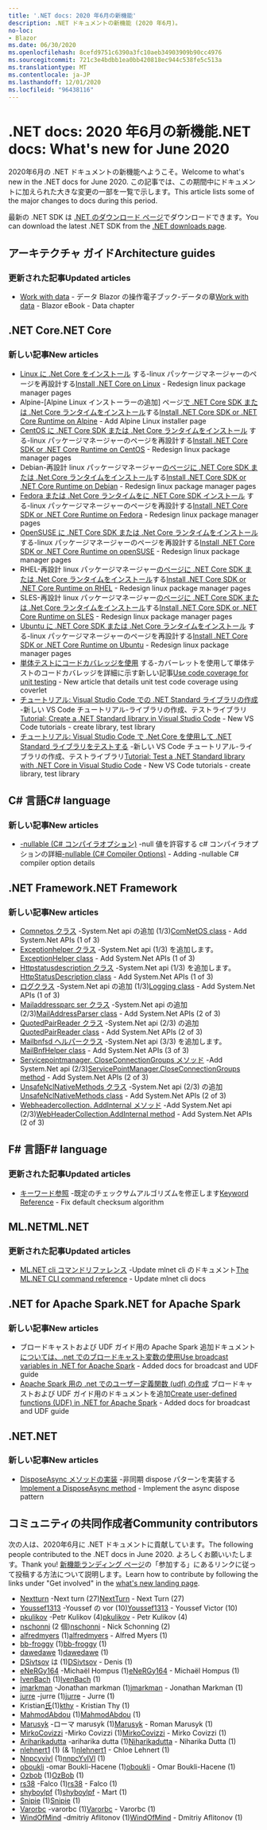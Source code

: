 ```yaml
---
title: '.NET docs: 2020 年6月の新機能'
description: .NET ドキュメントの新機能 (2020 年6月)。
no-loc:
- Blazor
ms.date: 06/30/2020
ms.openlocfilehash: 8cefd9751c6390a3fc10aeb34903909b90cc4976
ms.sourcegitcommit: 721c3e4bdbb1ea0bb420818ec944c538fe5c513a
ms.translationtype: MT
ms.contentlocale: ja-JP
ms.lasthandoff: 12/01/2020
ms.locfileid: "96438116"
---
```

# <a name="net-docs-whats-new-for-june-2020"></a><span data-ttu-id="8b55b-103">.NET docs: 2020 年6月の新機能</span><span class="sxs-lookup"><span data-stu-id="8b55b-103">.NET docs: What's new for June 2020</span></span>

<span data-ttu-id="8b55b-104">2020年6月の .NET ドキュメントの新機能へようこそ。</span><span class="sxs-lookup"><span data-stu-id="8b55b-104">Welcome to what's new in the .NET docs for June 2020.</span></span> <span data-ttu-id="8b55b-105">この記事では、この期間中にドキュメントに加えられた大きな変更の一部を一覧で示します。</span><span class="sxs-lookup"><span data-stu-id="8b55b-105">This article lists some of the major changes to docs during this period.</span></span>

<span data-ttu-id="8b55b-106">最新の .NET SDK は [.NET のダウンロード ページ](https://dotnet.microsoft.com/download)でダウンロードできます。</span><span class="sxs-lookup"><span data-stu-id="8b55b-106">You can download the latest .NET SDK from the [.NET downloads page](https://dotnet.microsoft.com/download).</span></span>

## <a name="architecture-guides"></a><span data-ttu-id="8b55b-107">アーキテクチャ ガイド</span><span class="sxs-lookup"><span data-stu-id="8b55b-107">Architecture guides</span></span>

### <a name="updated-articles"></a><span data-ttu-id="8b55b-108">更新された記事</span><span class="sxs-lookup"><span data-stu-id="8b55b-108">Updated articles</span></span>

- <span data-ttu-id="8b55b-109">[Work with data](../architecture/blazor-for-web-forms-developers/data.md)  -  データ Blazor の操作電子ブック-データの章</span><span class="sxs-lookup"><span data-stu-id="8b55b-109">[Work with data](../architecture/blazor-for-web-forms-developers/data.md) - Blazor eBook - Data chapter</span></span>

## <a name="net-core"></a><span data-ttu-id="8b55b-110">.NET Core</span><span class="sxs-lookup"><span data-stu-id="8b55b-110">.NET Core</span></span>

### <a name="new-articles"></a><span data-ttu-id="8b55b-111">新しい記事</span><span class="sxs-lookup"><span data-stu-id="8b55b-111">New articles</span></span>

- <span data-ttu-id="8b55b-112">[Linux に .Net Core をインストール](../core/install/linux.md) する-linux パッケージマネージャーのページを再設計する</span><span class="sxs-lookup"><span data-stu-id="8b55b-112">[Install .NET Core on Linux](../core/install/linux.md) - Redesign linux package manager pages</span></span>
- <span data-ttu-id="8b55b-113">Alpine-[Alpine Linux インストーラーの追加] ページ[で .NET Core SDK または .Net Core ランタイムをインストール](../core/install/linux-alpine.md)する</span><span class="sxs-lookup"><span data-stu-id="8b55b-113">[Install .NET Core SDK or .NET Core Runtime on Alpine](../core/install/linux-alpine.md) - Add Alpine Linux installer page</span></span>
- <span data-ttu-id="8b55b-114">[CentOS に .NET Core SDK または .Net Core ランタイムをインストール](../core/install/linux-centos.md) する-linux パッケージマネージャーのページを再設計する</span><span class="sxs-lookup"><span data-stu-id="8b55b-114">[Install .NET Core SDK or .NET Core Runtime on CentOS](../core/install/linux-centos.md) - Redesign linux package manager pages</span></span>
- <span data-ttu-id="8b55b-115">Debian-再設計 linux パッケージマネージャー[のページに .NET Core SDK または .Net Core ランタイムをインストール](../core/install/linux-debian.md)する</span><span class="sxs-lookup"><span data-stu-id="8b55b-115">[Install .NET Core SDK or .NET Core Runtime on Debian](../core/install/linux-debian.md) - Redesign linux package manager pages</span></span>
- <span data-ttu-id="8b55b-116">[Fedora または .Net Core ランタイムをに .NET Core SDK インストール](../core/install/linux-fedora.md) する-linux パッケージマネージャーのページを再設計する</span><span class="sxs-lookup"><span data-stu-id="8b55b-116">[Install .NET Core SDK or .NET Core Runtime on Fedora](../core/install/linux-fedora.md) - Redesign linux package manager pages</span></span>
- <span data-ttu-id="8b55b-117">[OpenSUSE に .NET Core SDK または .Net Core ランタイムをインストール](../core/install/linux-opensuse.md) する-linux パッケージマネージャーのページを再設計する</span><span class="sxs-lookup"><span data-stu-id="8b55b-117">[Install .NET Core SDK or .NET Core Runtime on openSUSE](../core/install/linux-opensuse.md) - Redesign linux package manager pages</span></span>
- <span data-ttu-id="8b55b-118">RHEL-再設計 linux パッケージマネージャー[のページに .NET Core SDK または .Net Core ランタイムをインストール](../core/install/linux-rhel.md)する</span><span class="sxs-lookup"><span data-stu-id="8b55b-118">[Install .NET Core SDK or .NET Core Runtime on RHEL](../core/install/linux-rhel.md) - Redesign linux package manager pages</span></span>
- <span data-ttu-id="8b55b-119">SLES-再設計 linux パッケージマネージャー[のページに .NET Core SDK または .Net Core ランタイムをインストール](../core/install/linux-sles.md)する</span><span class="sxs-lookup"><span data-stu-id="8b55b-119">[Install .NET Core SDK or .NET Core Runtime on SLES](../core/install/linux-sles.md) - Redesign linux package manager pages</span></span>
- <span data-ttu-id="8b55b-120">[Ubuntu に .NET Core SDK または .Net Core ランタイムをインストール](../core/install/linux-ubuntu.md) する-linux パッケージマネージャーのページを再設計する</span><span class="sxs-lookup"><span data-stu-id="8b55b-120">[Install .NET Core SDK or .NET Core Runtime on Ubuntu](../core/install/linux-ubuntu.md) - Redesign linux package manager pages</span></span>
- <span data-ttu-id="8b55b-121">[単体テストにコードカバレッジを使用](../core/testing/unit-testing-code-coverage.md) する-カバーレットを使用して単体テストのコードカバレッジを詳細に示す新しい記事</span><span class="sxs-lookup"><span data-stu-id="8b55b-121">[Use code coverage for unit testing](../core/testing/unit-testing-code-coverage.md) - New article that details unit test code coverage using coverlet</span></span>
- <span data-ttu-id="8b55b-122">[チュートリアル: Visual Studio Code での .NET Standard ライブラリの作成](../core/tutorials/library-with-visual-studio-code.md) -新しい VS Code チュートリアル-ライブラリの作成、テストライブラリ</span><span class="sxs-lookup"><span data-stu-id="8b55b-122">[Tutorial: Create a .NET Standard library in Visual Studio Code](../core/tutorials/library-with-visual-studio-code.md) - New VS Code tutorials - create library, test library</span></span>
- <span data-ttu-id="8b55b-123">[チュートリアル: Visual Studio Code で .Net Core を使用して .NET Standard ライブラリをテストする](../core/tutorials/testing-library-with-visual-studio-code.md) -新しい VS Code チュートリアル-ライブラリの作成、テストライブラリ</span><span class="sxs-lookup"><span data-stu-id="8b55b-123">[Tutorial: Test a .NET Standard library with .NET Core in Visual Studio Code](../core/tutorials/testing-library-with-visual-studio-code.md) - New VS Code tutorials - create library, test library</span></span>

## <a name="c-language"></a><span data-ttu-id="8b55b-124">C# 言語</span><span class="sxs-lookup"><span data-stu-id="8b55b-124">C# language</span></span>

### <a name="new-articles"></a><span data-ttu-id="8b55b-125">新しい記事</span><span class="sxs-lookup"><span data-stu-id="8b55b-125">New articles</span></span>

- <span data-ttu-id="8b55b-126">[-nullable (C# コンパイラオプション)](../csharp/language-reference/compiler-options/nullable-compiler-option.md) -null 値を許容する c# コンパイラオプションの詳細</span><span class="sxs-lookup"><span data-stu-id="8b55b-126">[-nullable (C# Compiler Options)](../csharp/language-reference/compiler-options/nullable-compiler-option.md) - Adding -nullable C# compiler option details</span></span>

## <a name="net-framework"></a><span data-ttu-id="8b55b-127">.NET Framework</span><span class="sxs-lookup"><span data-stu-id="8b55b-127">.NET Framework</span></span>

### <a name="new-articles"></a><span data-ttu-id="8b55b-128">新しい記事</span><span class="sxs-lookup"><span data-stu-id="8b55b-128">New articles</span></span>

- <span data-ttu-id="8b55b-129">[Comnetos クラス](../framework/additional-apis/system.net.comnetos.md) -System.Net api の追加 (1/3)</span><span class="sxs-lookup"><span data-stu-id="8b55b-129">[ComNetOS class](../framework/additional-apis/system.net.comnetos.md) - Add System.Net APIs (1 of 3)</span></span>
- <span data-ttu-id="8b55b-130">[Exceptionhelper クラス](../framework/additional-apis/system.net.exceptionhelper.md) -System.Net api (1/3) を追加します。</span><span class="sxs-lookup"><span data-stu-id="8b55b-130">[ExceptionHelper class](../framework/additional-apis/system.net.exceptionhelper.md) - Add System.Net APIs (1 of 3)</span></span>
- <span data-ttu-id="8b55b-131">[Httpstatusdescription クラス](../framework/additional-apis/system.net.httpstatusdescription.md) -System.Net api (1/3) を追加します。</span><span class="sxs-lookup"><span data-stu-id="8b55b-131">[HttpStatusDescription class](../framework/additional-apis/system.net.httpstatusdescription.md) - Add System.Net APIs (1 of 3)</span></span>
- <span data-ttu-id="8b55b-132">[ログクラス](../framework/additional-apis/system.net.logging.md) -System.Net api の追加 (1/3)</span><span class="sxs-lookup"><span data-stu-id="8b55b-132">[Logging class](../framework/additional-apis/system.net.logging.md) - Add System.Net APIs (1 of 3)</span></span>
- <span data-ttu-id="8b55b-133">[Mailaddressparc ser クラス](../framework/additional-apis/system.net.mail.mailaddressparser.md) -System.Net api の追加 (2/3)</span><span class="sxs-lookup"><span data-stu-id="8b55b-133">[MailAddressParser class](../framework/additional-apis/system.net.mail.mailaddressparser.md) - Add System.Net APIs (2 of 3)</span></span>
- <span data-ttu-id="8b55b-134">[QuotedPairReader クラス](../framework/additional-apis/system.net.mail.quotedpairreader.md) -System.Net api (2/3) の追加</span><span class="sxs-lookup"><span data-stu-id="8b55b-134">[QuotedPairReader class](../framework/additional-apis/system.net.mail.quotedpairreader.md) - Add System.Net APIs (2 of 3)</span></span>
- <span data-ttu-id="8b55b-135">[Mailbnfsd ヘルパークラス](../framework/additional-apis/system.net.mime.mailbnfhelper.md) -System.Net api (3/3) を追加します。</span><span class="sxs-lookup"><span data-stu-id="8b55b-135">[MailBnfHelper class](../framework/additional-apis/system.net.mime.mailbnfhelper.md) - Add System.Net APIs (3 of 3)</span></span>
- <span data-ttu-id="8b55b-136">[Servicepointmanager. CloseConnectionGroups メソッド](../framework/additional-apis/system.net.servicepointmanager.closeconnectiongroups.md) -Add System.Net api (2/3)</span><span class="sxs-lookup"><span data-stu-id="8b55b-136">[ServicePointManager.CloseConnectionGroups method](../framework/additional-apis/system.net.servicepointmanager.closeconnectiongroups.md) - Add System.Net APIs (2 of 3)</span></span>
- <span data-ttu-id="8b55b-137">[UnsafeNclNativeMethods クラス](../framework/additional-apis/system.net.unsafenclnativemethods.md) -System.Net api (2/3) の追加</span><span class="sxs-lookup"><span data-stu-id="8b55b-137">[UnsafeNclNativeMethods class](../framework/additional-apis/system.net.unsafenclnativemethods.md) - Add System.Net APIs (2 of 3)</span></span>
- <span data-ttu-id="8b55b-138">[Webheadercollection. AddInternal メソッド](../framework/additional-apis/system.net.webheadercollection.addinternal.md) -Add System.Net api (2/3)</span><span class="sxs-lookup"><span data-stu-id="8b55b-138">[WebHeaderCollection.AddInternal method](../framework/additional-apis/system.net.webheadercollection.addinternal.md) - Add System.Net APIs (2 of 3)</span></span>

## <a name="f-language"></a><span data-ttu-id="8b55b-139">F# 言語</span><span class="sxs-lookup"><span data-stu-id="8b55b-139">F# language</span></span>

### <a name="updated-articles"></a><span data-ttu-id="8b55b-140">更新された記事</span><span class="sxs-lookup"><span data-stu-id="8b55b-140">Updated articles</span></span>

- <span data-ttu-id="8b55b-141">[キーワード参照](../fsharp/language-reference/keyword-reference.md) -既定のチェックサムアルゴリズムを修正します</span><span class="sxs-lookup"><span data-stu-id="8b55b-141">[Keyword Reference](../fsharp/language-reference/keyword-reference.md) - Fix default checksum algorithm</span></span>

## <a name="mlnet"></a><span data-ttu-id="8b55b-142">ML.NET</span><span class="sxs-lookup"><span data-stu-id="8b55b-142">ML.NET</span></span>

### <a name="updated-articles"></a><span data-ttu-id="8b55b-143">更新された記事</span><span class="sxs-lookup"><span data-stu-id="8b55b-143">Updated articles</span></span>

- <span data-ttu-id="8b55b-144">[ML.NET cli コマンドリファレンス](../machine-learning/reference/ml-net-cli-reference.md) -Update mlnet cli のドキュメント</span><span class="sxs-lookup"><span data-stu-id="8b55b-144">[The ML.NET CLI command reference](../machine-learning/reference/ml-net-cli-reference.md) - Update mlnet cli docs</span></span>

## <a name="net-for-apache-spark"></a><span data-ttu-id="8b55b-145">.NET for Apache Spark</span><span class="sxs-lookup"><span data-stu-id="8b55b-145">.NET for Apache Spark</span></span>

### <a name="new-articles"></a><span data-ttu-id="8b55b-146">新しい記事</span><span class="sxs-lookup"><span data-stu-id="8b55b-146">New articles</span></span>

- <span data-ttu-id="8b55b-147">ブロードキャストおよび UDF ガイド用の Apache Spark 追加ドキュメント[については、.net でのブロードキャスト変数の使用](../spark/how-to-guides/broadcast-guide.md)</span><span class="sxs-lookup"><span data-stu-id="8b55b-147">[Use broadcast variables in .NET for Apache Spark](../spark/how-to-guides/broadcast-guide.md) - Added docs for broadcast and UDF guide</span></span>
- <span data-ttu-id="8b55b-148">[Apache Spark 用の .net でのユーザー定義関数 (udf) の作成](../spark/how-to-guides/udf-guide.md) ブロードキャストおよび UDF ガイド用のドキュメントを追加</span><span class="sxs-lookup"><span data-stu-id="8b55b-148">[Create user-defined functions (UDF) in .NET for Apache Spark](../spark/how-to-guides/udf-guide.md) - Added docs for broadcast and UDF guide</span></span>

## <a name="net"></a><span data-ttu-id="8b55b-149">.NET</span><span class="sxs-lookup"><span data-stu-id="8b55b-149">.NET</span></span>

### <a name="new-articles"></a><span data-ttu-id="8b55b-150">新しい記事</span><span class="sxs-lookup"><span data-stu-id="8b55b-150">New articles</span></span>

- <span data-ttu-id="8b55b-151">[DisposeAsync メソッドの実装](../standard/garbage-collection/implementing-disposeasync.md) -非同期 dispose パターンを実装する</span><span class="sxs-lookup"><span data-stu-id="8b55b-151">[Implement a DisposeAsync method](../standard/garbage-collection/implementing-disposeasync.md) - Implement the async dispose pattern</span></span>

## <a name="community-contributors"></a><span data-ttu-id="8b55b-152">コミュニティの共同作成者</span><span class="sxs-lookup"><span data-stu-id="8b55b-152">Community contributors</span></span>

<span data-ttu-id="8b55b-153">次の人は、2020年6月に .NET ドキュメントに貢献しています。</span><span class="sxs-lookup"><span data-stu-id="8b55b-153">The following people contributed to the .NET docs in June 2020.</span></span> <span data-ttu-id="8b55b-154">よろしくお願いいたします。</span><span class="sxs-lookup"><span data-stu-id="8b55b-154">Thank you!</span></span> <span data-ttu-id="8b55b-155">[新機能ランディング ページ](index.yml)の「参加する」にあるリンクに従って投稿する方法について説明します。</span><span class="sxs-lookup"><span data-stu-id="8b55b-155">Learn how to contribute by following the links under "Get involved" in the [what's new landing page](index.yml).</span></span>

- <span data-ttu-id="8b55b-156">[Nextturn](https://github.com/NextTurn) -Next turn (27)</span><span class="sxs-lookup"><span data-stu-id="8b55b-156">[NextTurn](https://github.com/NextTurn) - Next Turn (27)</span></span>
- <span data-ttu-id="8b55b-157">[Youssef1313](https://github.com/Youssef1313) -Youssef の vor (10)</span><span class="sxs-lookup"><span data-stu-id="8b55b-157">[Youssef1313](https://github.com/Youssef1313) - Youssef Victor (10)</span></span>
- <span data-ttu-id="8b55b-158">[pkulikov](https://github.com/pkulikov) -Petr Kulikov (4)</span><span class="sxs-lookup"><span data-stu-id="8b55b-158">[pkulikov](https://github.com/pkulikov) - Petr Kulikov (4)</span></span>
- <span data-ttu-id="8b55b-159">[nschonni](https://github.com/nschonni) (2 個)</span><span class="sxs-lookup"><span data-stu-id="8b55b-159">[nschonni](https://github.com/nschonni) - Nick Schonning (2)</span></span>
- <span data-ttu-id="8b55b-160">[alfredmyers](https://github.com/alfredmyers) (1)</span><span class="sxs-lookup"><span data-stu-id="8b55b-160">[alfredmyers](https://github.com/alfredmyers) - Alfred Myers (1)</span></span>
- <span data-ttu-id="8b55b-161">[bb-froggy](https://github.com/bb-froggy) (1)</span><span class="sxs-lookup"><span data-stu-id="8b55b-161">[bb-froggy](https://github.com/bb-froggy) (1)</span></span>
- <span data-ttu-id="8b55b-162">[dawedawe](https://github.com/dawedawe) 1)</span><span class="sxs-lookup"><span data-stu-id="8b55b-162">[dawedawe](https://github.com/dawedawe) (1)</span></span>
- <span data-ttu-id="8b55b-163">[DSivtsov](https://github.com/DSivtsov) は (1)</span><span class="sxs-lookup"><span data-stu-id="8b55b-163">[DSivtsov](https://github.com/DSivtsov) - Denis (1)</span></span>
- <span data-ttu-id="8b55b-164">[eNeRGy164](https://github.com/eNeRGy164) -Michaël Hompus (1)</span><span class="sxs-lookup"><span data-stu-id="8b55b-164">[eNeRGy164](https://github.com/eNeRGy164) - Michaël Hompus (1)</span></span>
- <span data-ttu-id="8b55b-165">[IvenBach](https://github.com/IvenBach) (1)</span><span class="sxs-lookup"><span data-stu-id="8b55b-165">[IvenBach](https://github.com/IvenBach) (1)</span></span>
- <span data-ttu-id="8b55b-166">[jmarkman](https://github.com/jmarkman) -Jonathan markman (1)</span><span class="sxs-lookup"><span data-stu-id="8b55b-166">[jmarkman](https://github.com/jmarkman) - Jonathan Markman (1)</span></span>
- <span data-ttu-id="8b55b-167">[jurre](https://github.com/jurre) -jurre (1)</span><span class="sxs-lookup"><span data-stu-id="8b55b-167">[jurre](https://github.com/jurre) - Jurre (1)</span></span>
- <span data-ttu-id="8b55b-168">Kristian[氏](https://github.com/kthy)(1)</span><span class="sxs-lookup"><span data-stu-id="8b55b-168">[kthy](https://github.com/kthy) - Kristian Thy (1)</span></span>
- <span data-ttu-id="8b55b-169">[MahmodAbdou](https://github.com/MahmodAbdou) (1)</span><span class="sxs-lookup"><span data-stu-id="8b55b-169">[MahmodAbdou](https://github.com/MahmodAbdou) (1)</span></span>
- <span data-ttu-id="8b55b-170">[Marusyk](https://github.com/Marusyk) -ローマ marusyk (1)</span><span class="sxs-lookup"><span data-stu-id="8b55b-170">[Marusyk](https://github.com/Marusyk) - Roman Marusyk (1)</span></span>
- <span data-ttu-id="8b55b-171">[MirkoCovizzi](https://github.com/MirkoCovizzi) -Mirko Covizzi (1)</span><span class="sxs-lookup"><span data-stu-id="8b55b-171">[MirkoCovizzi](https://github.com/MirkoCovizzi) - Mirko Covizzi (1)</span></span>
- <span data-ttu-id="8b55b-172">[Ariharikadutta](https://github.com/Niharikadutta) -ariharika dutta (1)</span><span class="sxs-lookup"><span data-stu-id="8b55b-172">[Niharikadutta](https://github.com/Niharikadutta) - Niharika Dutta (1)</span></span>
- <span data-ttu-id="8b55b-173">[nlehnert1](https://github.com/nlehnert1) (1) (& 1)</span><span class="sxs-lookup"><span data-stu-id="8b55b-173">[nlehnert1](https://github.com/nlehnert1) - Chloe Lehnert (1)</span></span>
- <span data-ttu-id="8b55b-174">[Nnpcyvivl](https://github.com/nnpcYvIVl) (1)</span><span class="sxs-lookup"><span data-stu-id="8b55b-174">[nnpcYvIVl](https://github.com/nnpcYvIVl) (1)</span></span>
- <span data-ttu-id="8b55b-175">[oboukli](https://github.com/oboukli) -omar Boukli-Hacene (1)</span><span class="sxs-lookup"><span data-stu-id="8b55b-175">[oboukli](https://github.com/oboukli) - Omar Boukli-Hacene (1)</span></span>
- <span data-ttu-id="8b55b-176">[Ozbob](https://github.com/OzBob) (1)</span><span class="sxs-lookup"><span data-stu-id="8b55b-176">[OzBob](https://github.com/OzBob) (1)</span></span>
- <span data-ttu-id="8b55b-177">[rs38](https://github.com/rs38) -Falco (1)</span><span class="sxs-lookup"><span data-stu-id="8b55b-177">[rs38](https://github.com/rs38) - Falco (1)</span></span>
- <span data-ttu-id="8b55b-178">[shyboylpf](https://github.com/shyboylpf) (1)</span><span class="sxs-lookup"><span data-stu-id="8b55b-178">[shyboylpf](https://github.com/shyboylpf) - Mart (1)</span></span>
- <span data-ttu-id="8b55b-179">[Snipie](https://github.com/Snipie) (1)</span><span class="sxs-lookup"><span data-stu-id="8b55b-179">[Snipie](https://github.com/Snipie) (1)</span></span>
- <span data-ttu-id="8b55b-180">[Varorbc](https://github.com/Varorbc) -varorbc (1)</span><span class="sxs-lookup"><span data-stu-id="8b55b-180">[Varorbc](https://github.com/Varorbc) - Varorbc (1)</span></span>
- <span data-ttu-id="8b55b-181">[WindOfMind](https://github.com/WindOfMind) -dmitriy Aflitonov (1)</span><span class="sxs-lookup"><span data-stu-id="8b55b-181">[WindOfMind](https://github.com/WindOfMind) - Dmitriy Aflitonov (1)</span></span>
